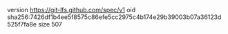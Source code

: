 version https://git-lfs.github.com/spec/v1
oid sha256:7426df1b4ee5f8575c86efe5cc2975c4b174e29b39003b07a36123d525f7fa8e
size 507
